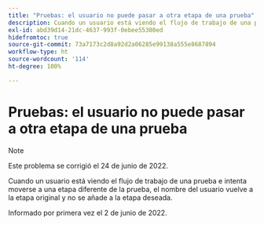 ```yaml
---
title: "Pruebas: el usuario no puede pasar a otra etapa de una prueba"
description: Cuando un usuario está viendo el flujo de trabajo de una prueba e intenta moverse a una etapa diferente de la prueba, el nombre del usuario vuelve a la etapa original y no se añade a la etapa deseada.
exl-id: abd39d14-21dc-4637-993f-0ebee55300ed
hidefromtoc: true
source-git-commit: 73a7173c2d8a92d2a06285e99138a555e8687894
workflow-type: ht
source-wordcount: '114'
ht-degree: 100%

---
```


# Pruebas: el usuario no puede pasar a otra etapa de una prueba

>[!NOTE]
>
>Este problema se corrigió el 24 de junio de 2022.

Cuando un usuario está viendo el flujo de trabajo de una prueba e intenta moverse a una etapa diferente de la prueba, el nombre del usuario vuelve a la etapa original y no se añade a la etapa deseada.

Informado por primera vez el 2 de junio de 2022.
